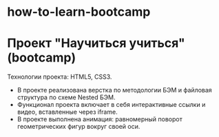 # how-to-learn-bootcamp
# Проект "Научиться учиться" (bootcamp)

Технологии проекта: HTML5, CSS3.  

* В проекте реализована верстка по методологии БЭМ и файловая структура по схеме Nested БЭМ.
* Функционал проекта включает в себя интерактивные ссылки и видео, вставленные через iframe.
* В проекте выполнена анимация: равномерный поворот геометрических фигур вокруг своей оси. 

